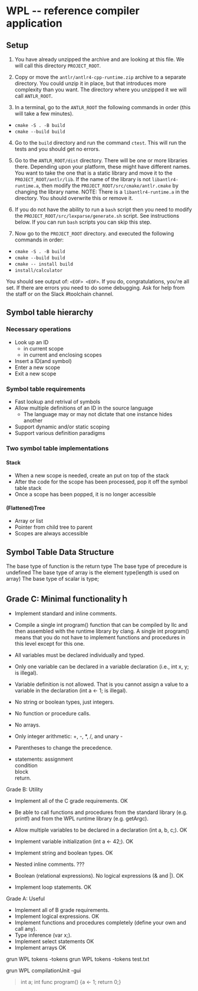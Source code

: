# WPL -- reference compiler application

## Setup

1. You have already unzipped the archive and are looking at this file. We will call this directory `PROJECT_ROOT`.

2. Copy or move the `antlr/antlr4-cpp-runtime.zip` archive to a separate directory. You could unzip it in place, but that introduces more complexity than you want. The directory where you unzipped it we will call `ANTLR_ROOT`.

3. In a terminal, go to the `ANTLR_ROOT` the following commands in order (this will take a few minutes).
  - `cmake -S . -B build`
  - `cmake --build build`

4. Go to the `build` directory and run the command `ctest`. This will run the tests and you should get no errors.

5. Go to the `ANTLR_ROOT/dist` directory. There will be one or more libraries there. Depending upon your platform, these might have different names. You want to take the one that is a static library and move it to the `PROJECT_ROOT/antlr/lib`. If the name of the library is not `libantlr4-runtime.a`, then modify the `PROJECT_ROOT/src/cmake/antlr.cmake` by changing the library name. NOTE: There is a `libantlr4-runtime.a` in the directory. You should overwrite this or remove it.

6. If you do not have the ability to run a `bash` script then you need to modify the `PROJECT_ROOT/src/lexparse/generate.sh` script. See instructions below. If you can run `bash` scripts you can skip this step.

7. Now go to the `PROJECT_ROOT` directory. and executed the following commands in order:
  - `cmake -S . -B build`
  - `cmake --build build` 
  - `cmake -- install build`
  - `install/calculator`

You should see output of: `<EOF> <EOF>`. If you do, congratulations, you're all set. If there are errors you need to do some debugging. Ask for help from the staff or on the Slack #toolchain channel.

## Symbol table hierarchy
### Necessary operations
* Look up an ID
  - in current scope
  - in current and enclosing scopes
* Insert a ID(and symbol)
* Enter a new scope
* Exit a new scope


### Symbol table requirements
* Fast lookup and retrival of symbols
* Allow multiple definitions of an ID in the source language
  - The language may or may not dictate that one instance hides another
* Support dynamic and/or static scoping
* Support various definition paradigms

### Two symbol table implementations
#### Stack
* When a new scope is needed, create an put on top of the stack
* After the code for the scope has been processed, pop it off the symbol table stack
* Once a scope has been popped, it is no longer accessible

#### (Flattened)Tree
* Array or list
* Pointer from child tree to parent
* Scopes are always accessible



## Symbol Table Data Structure
The base type of function is the return type
The base type of precedure is undefined
The base type of array is the element type(length is used on array)
The base type of scalar is type;



## Grade C: Minimal functionalityｈ
- Implement standard and inline comments.   
- Compile a single int program() function that can be compiled by llc and then assembled with the runtime library by clang. 
  A single int program() means that you do not have to implement functions and procedures in this level except for this one. 

- All variables must be declared individually and typed.
- Only one variable can be declared in a variable declaration (i.e., int x, y; is illegal).
- Variable definition is not allowed. That is you cannot assign a value to a variable in the declaration (int a <- 1; is illegal).
- No string or boolean types, just integers.
- No function or procedure calls.
- No arrays.
- Only integer arithmetic: +, -, *, /, and unary -    
- Parentheses to change the precedence.               
- statements: 
  assignment  
  condition   
  block       
  return.     


Grade B: Utility
- Implement all of the C grade requirements. OK
- Be able to call functions and procedures
  from the standard library (e.g. printf) and from the WPL runtime library (e.g. getArgc).

- Allow multiple variables to be declared in a declaration (int a, b, c;).  OK

- Implement variable initialization (int a <- 42;).   OK
- Implement string and boolean types.                 OK
- Nested inline comments.                     ???
- Boolean (relational expressions). No logical expressions (& and |). OK
- Implement loop statements.                          OK


Grade A: Useful
- Implement all of B grade requirements.
- Implement logical expressions.                     OK
- Implement functions and procedures completely (define your own and call any).
- Type inference (var x;).
- Implement select statements                        OK
- Implement arrays                                   OK


grun WPL tokens -tokens
grun WPL tokens -tokens test.txt

grun WPL compilationUnit -gui
> int a; int func program() {a <- 1; return 0;}




